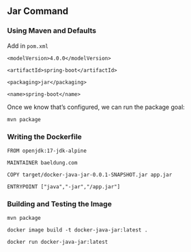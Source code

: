 ## Jar Command

### Using Maven and Defaults

Add in `pom.xml`

`<modelVersion>4.0.0</modelVersion>`

`<artifactId>spring-boot</artifactId>`

`<packaging>jar</packaging>`

`<name>spring-boot</name>`

Once we know that’s configured, we can run the package goal:

`mvn package`

### Writing the Dockerfile

`FROM openjdk:17-jdk-alpine`

`MAINTAINER baeldung.com`

`COPY target/docker-java-jar-0.0.1-SNAPSHOT.jar app.jar`

`ENTRYPOINT ["java","-jar","/app.jar"]`

### Building and Testing the Image 

`mvn package`

`docker image build -t docker-java-jar:latest .`

`docker run docker-java-jar:latest`


